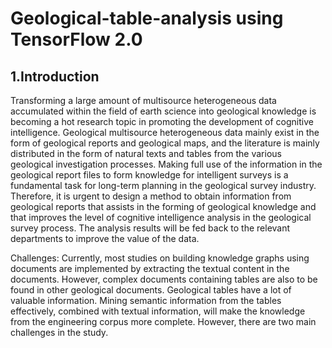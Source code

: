 # Geological-table-analysis using TensorFlow 2.0

## 1.Introduction
Transforming a large amount of multisource heterogeneous data accumulated within the field of earth science into geological knowledge is becoming a hot research topic in promoting the development of cognitive intelligence. Geological multisource heterogeneous data mainly exist in the form of geological reports and geological maps, and the literature is mainly distributed in the form of natural texts and tables from the various geological investigation processes. Making full use of the information in the geological report files to form knowledge for intelligent surveys is a fundamental task for long-term planning in the geological survey industry. Therefore, it is urgent to design a method to obtain information from geological reports that assists in the forming of geological knowledge and that improves the level of cognitive intelligence analysis in the geological survey process. The analysis results will be fed back to the relevant departments to improve the value of the data.

Challenges: Currently, most studies on building knowledge graphs using documents are implemented by extracting the textual content in the documents. However, complex documents containing tables are also to be found in other geological documents. Geological tables have a lot of valuable information. Mining semantic information from the tables effectively, combined with textual information, will make the knowledge from the engineering corpus more complete. However, there are two main challenges in the study.

